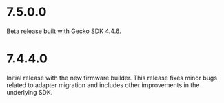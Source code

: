# 7.5.0.0
Beta release built with Gecko SDK 4.4.6.

# 7.4.4.0
Initial release with the new firmware builder. This release fixes minor bugs related to adapter migration and includes other improvements in the underlying SDK.
